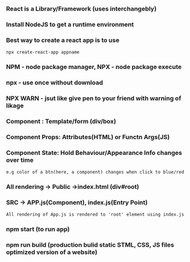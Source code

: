### React is a Library/Framework (uses interchangebly)
### Install NodeJS to get a runtime environment
### Best way to create a react app is to use
    npx create-react-app appname

### NPM - node package manager, NPX - node package execute
### npx - use once without download

### NPX WARN - jsut like give pen to your friend with warning of likage
### Component : Template/form (div/box)
### Component Props: Attributes(HTML) or Functn Args(JS)
### Component State: Hold Behaviour/Appearance Info changes over time
    e.g color of a btn(here, a component) changes when click to blue/red

### All rendering -> Public ->index.html (div#root)
### SRC -> APP.js(Component), index.js(Entry Point)
    All rendering of App.js is rendered to 'root' element using index.js
### npm start (to run app)
### npm run build (production bulid static STML, CSS, JS files optimized version of a website)